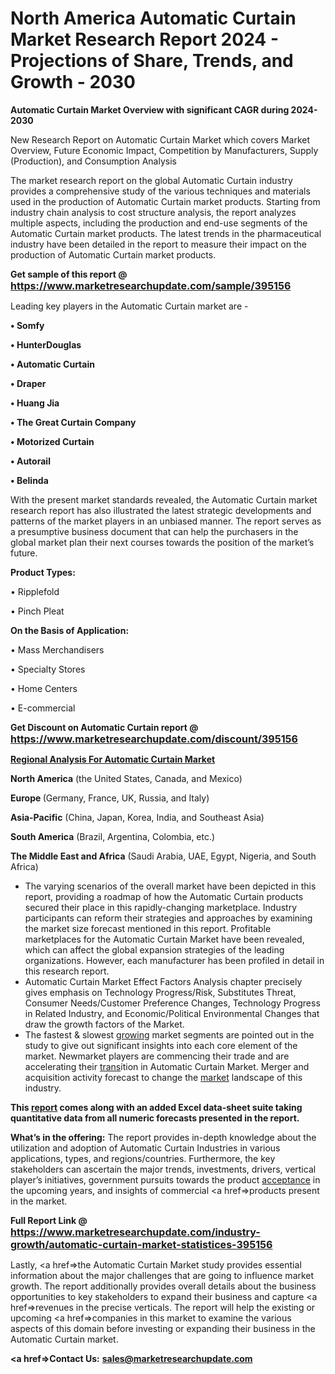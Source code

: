 # North America Automatic Curtain Market Research Report 2024 - Projections of Share, Trends, and Growth - 2030
<strong>Automatic Curtain Market Overview with significant CAGR during 2024-2030</strong>

New Research Report on Automatic Curtain Market which covers Market Overview, Future Economic Impact, Competition by Manufacturers, Supply (Production), and Consumption Analysis

The market research report on the global Automatic Curtain industry provides a comprehensive study of the various techniques and materials used in the production of Automatic Curtain market products. Starting from industry chain analysis to cost structure analysis, the report analyzes multiple aspects, including the production and end-use segments of the Automatic Curtain market products. The latest trends in the pharmaceutical industry have been detailed in the report to measure their impact on the production of Automatic Curtain market products.

<strong>Get sample of this report @ <a href=https://www.marketresearchupdate.com/sample/395156><font size=3 color=#0000ff>https://www.marketresearchupdate.com/sample/395156</font></a></strong>

Leading key players in the Automatic Curtain market are -

<strong>• Somfy

• HunterDouglas

• Automatic Curtain

• Draper

• Huang Jia

• The Great Curtain Company

• Motorized Curtain

• Autorail

• Belinda</strong>

With the present market standards revealed, the Automatic Curtain market research report has also illustrated the latest strategic developments and patterns of the market players in an unbiased manner. The report serves as a presumptive business document that can help the purchasers in the global market plan their next courses towards the position of the market’s future.

<strong>Product Types:</strong>

• Ripplefold

• Pinch Pleat

<strong>On the Basis of Application:</strong>

• Mass Merchandisers

• Specialty Stores

• Home Centers

• E-commercial

<strong>Get Discount on Automatic Curtain report @ <a href=https://www.marketresearchupdate.com/discount/395156><font size=3 color=#0000ff>https://www.marketresearchupdate.com/discount/395156</font></a></strong>

<strong><u><b>Regional Analysis For Automatic Curtain Market</b></u></strong>

<strong><b>North America</b></strong> (the United States, Canada, and Mexico)

<strong><b>Europe </b></strong>(Germany, France, UK, Russia, and Italy)

<strong><b>Asia-Pacific</b></strong> (China, Japan, Korea, India, and Southeast Asia)

<strong><b>South America</b></strong> (Brazil, Argentina, Colombia, etc.)

<strong><b>The Middle East and Africa</b></strong> (Saudi Arabia, UAE, Egypt, Nigeria, and South Africa)

<ul>
  <li>The varying scenarios of the overall market have been depicted in this report, providing a roadmap of how the Automatic Curtain products secured their place in this rapidly-changing marketplace. Industry participants can reform their strategies and approaches by examining the market size forecast mentioned in this report. Profitable marketplaces for the Automatic Curtain Market have been revealed, which can affect the global expansion strategies of the leading organizations. However, each manufacturer has been profiled in detail in this research report.</li>
  <li>Automatic Curtain Market Effect Factors Analysis chapter precisely gives emphasis on Technology Progress/Risk, Substitutes Threat, Consumer Needs/Customer Preference Changes, Technology Progress in Related Industry, and Economic/Political Environmental Changes that draw the growth factors of the Market.</li>
  <li>The fastest &amp; slowest <a href=ASDF991299>growing</a> market segments are pointed out in the study to give out significant insights into each core element of the market. Newmarket players are commencing their trade and are accelerating their <a href=>trans</a>ition in Automatic Curtain Market. Merger and acquisition activity forecast to change the <a href=>market</a> landscape of this industry.</li>
</ul>
<strong>This <a href=>report</a> comes along with an added Excel data-sheet suite taking quantitative data from all numeric forecasts presented in the report.</strong>

<strong>What’s in the offering:</strong> The report provides in-depth knowledge about the utilization and adoption of Automatic Curtain Industries in various applications, types, and regions/countries. Furthermore, the key stakeholders can ascertain the major trends, investments, drivers, vertical player’s initiatives, government pursuits towards the product <a href=ASDF881288>acceptance</a> in the upcoming years, and insights of commercial <a href=>products</a> present in the market.

<strong>Full Report Link @ <a href=https://www.marketresearchupdate.com/industry-growth/automatic-curtain-market-statistices-395156><font size=3 color=#0000ff>https://www.marketresearchupdate.com/industry-growth/automatic-curtain-market-statistices-395156</font></a></strong>

Lastly, <a href=>the</a> Automatic Curtain Market study provides essential information about the major challenges that are going to influence market growth. The report additionally provides overall details about the business opportunities to key stakeholders to expand their business and capture <a href=>revenues</a> in the precise verticals. The report will help the existing or upcoming <a href=>companies</a> in this market to examine the various aspects of this domain before investing or expanding their business in the Automatic Curtain market.

<strong><a href=><strong>Contact Us:</strong></a></strong>
<strong>sales@marketresearchupdate.com</strong>
